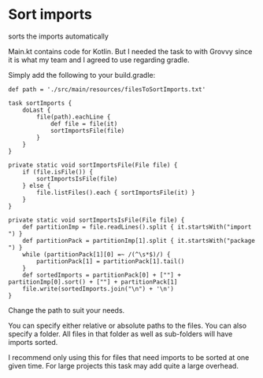 # Sort imports
sorts the imports automatically

Main.kt contains code for Kotlin. 
But I needed the task to with Grovvy since it is what my team and I agreed to use regarding gradle.

Simply add the following to your build.gradle:

```
def path = './src/main/resources/filesToSortImports.txt'

task sortImports {
    doLast {
        file(path).eachLine {
            def file = file(it)
            sortImportsFile(file)
        }
    }
}

private static void sortImportsFile(File file) {
    if (file.isFile()) {
        sortImportsIsFile(file)
    } else {
        file.listFiles().each { sortImportsFile(it) }
    }
}

private static void sortImportsIsFile(File file) {
    def partitionImp = file.readLines().split { it.startsWith("import ") }
    def partitionPack = partitionImp[1].split { it.startsWith("package ") }
    while (partitionPack[1][0] =~ /(^\s*$)/) {
        partitionPack[1] = partitionPack[1].tail()
    }
    def sortedImports = partitionPack[0] + [""] + partitionImp[0].sort() + [""] + partitionPack[1]
    file.write(sortedImports.join("\n") + '\n')
}

```

Change the path to suit your needs. 

You can specify either relative or absolute paths to the files.
You can also specify a folder. All files in that folder as well as sub-folders will have imports sorted.

I recommend only using this for files that need imports to be sorted at one given time.
For large projects this task may add quite a large overhead. 

